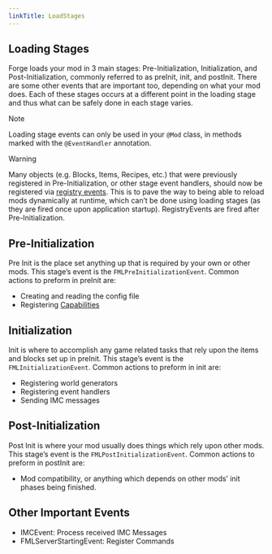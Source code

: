 ```yaml
---
linkTitle: LoadStages
---
```


<article class="docs-entry">
<h1 id="loading-stages">Loading Stages<a class="headerlink" href="#loading-stages" title="Permanent link"> </a></h1>
<p>Forge loads your mod in 3 main stages: Pre-Initialization, Initialization, and Post-Initialization, commonly referred to as preInit, init, and postInit.
There are some other events that are important too, depending on what your mod does.
Each of these stages occurs at a different point in the loading stage and thus what can be safely done in each stage varies.</p>
<div class="admonition note">
<p class="admonition-title">Note</p>
<p>Loading stage events can only be used in your <code>@Mod</code> class, in methods marked with the <code>@EventHandler</code> annotation.</p>
</div>
<div class="admonition warning">
<p class="admonition-title">Warning</p>
<p>Many objects (e.g. Blocks, Items, Recipes, etc.) that were previously registered in Pre-Initialization, or other stage event handlers, should now be registered via <a href="../../concepts/registries/index.htm#registering-things">registry events</a>.
This is to pave the way to being able to reload mods dynamically at runtime, which can&rsquo;t be done using loading stages (as they are fired once upon application startup).
RegistryEvents are fired after Pre-Initialization.</p>
</div>
<h2 id="pre-initialization">Pre-Initialization<a class="headerlink" href="#pre-initialization" title="Permanent link"> </a></h2>
<p>Pre Init is the place set anything up that is required by your own or other mods.
This stage&rsquo;s event is the <code>FMLPreInitializationEvent</code>.
Common actions to preform in preInit are:</p>
<ul>
<li>Creating and reading the config file</li>
<li>Registering <a href="../../datastorage/capabilities/index.htm">Capabilities</a></li>
</ul>
<h2 id="initialization">Initialization<a class="headerlink" href="#initialization" title="Permanent link"> </a></h2>
<p>Init is where to accomplish any game related tasks that rely upon the items and blocks set up in preInit.
This stage&rsquo;s event is the <code>FMLInitializationEvent</code>.
Common actions to preform in init are:</p>
<ul>
<li>Registering world generators</li>
<li>Registering event handlers</li>
<li>Sending IMC messages</li>
</ul>
<h2 id="post-initialization">Post-Initialization<a class="headerlink" href="#post-initialization" title="Permanent link"> </a></h2>
<p>Post Init is where your mod usually does things which rely upon other mods.
This stage&rsquo;s event is the <code>FMLPostInitializationEvent</code>.
Common actions to preform in postInit are:</p>
<ul>
<li>Mod compatibility, or anything which depends on other mods&rsquo; init phases being finished.</li>
</ul>
<h2 id="other-important-events">Other Important Events<a class="headerlink" href="#other-important-events" title="Permanent link"> </a></h2>
<ul>
<li>IMCEvent: Process received IMC Messages</li>
<li>FMLServerStartingEvent: Register Commands</li>
</ul>
</article>
